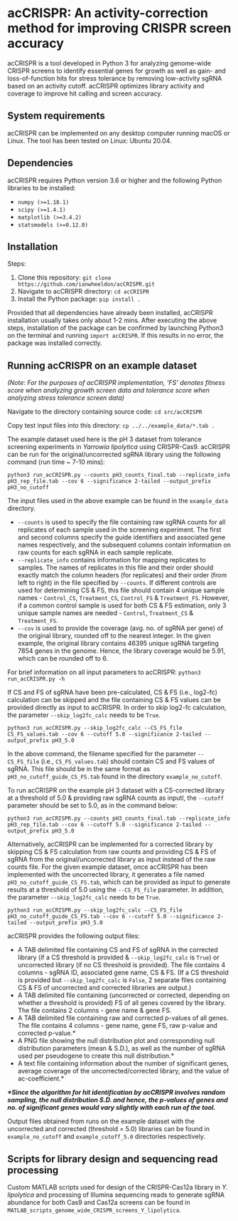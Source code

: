 # acCRISPR: An activity-correction method for improving CRISPR screen accuracy

acCRISPR is a tool developed in Python 3 for analyzing genome-wide CRISPR screens to identify essential genes for growth as well as gain- and loss-of-function hits for stress tolerance by removing low-activity sgRNA based on an activity cutoff. acCRISPR optimizes library activity and coverage to improve hit calling and screen accuracy. 

## System requirements
acCRISPR can be implemented on any desktop computer running macOS or Linux. The tool has been tested on Linux: Ubuntu 20.04.

## Dependencies
acCRISPR requires Python version 3.6 or higher and the following Python libraries to be installed:
- `numpy (>=1.18.1)`
- `scipy (>=1.4.1)`
- `matplotlib (>=3.4.2)`
- `statsmodels (>=0.12.0)`

## Installation
Steps:
1. Clone this repository: `git clone https://github.com/ianwheeldon/acCRISPR.git`
2. Navigate to acCRISPR directory: `cd acCRISPR`
3. Install the Python package: `pip install .`

Provided that all dependencies have already been installed, acCRISPR installation usually takes only about 1-2 mins. After executing the above steps, installation of the package can be confirmed by launching Python3 on the terminal and running `import acCRISPR`. If this results in no error, the package was installed correctly.

## Running acCRISPR on an example dataset

*(Note: For the purposes of acCRISPR implementation, 'FS' denotes fitness score when analyzing growth screen data and tolerance score when analyzing stress tolerance screen data)*

Navigate to the directory containing source code: `cd src/acCRISPR`

Copy test input files into this directory: `cp ../../example_data/*.tab .`

The example dataset used here is the pH 3 dataset from tolerance screening experiments in *Yarrowia lipolytica* using CRISPR-Cas9. acCRISPR can be run for the original/uncorrected sgRNA library using the following command (run time ~ 7-10 mins):
```
python3 run_acCRISPR.py --counts pH3_counts_final.tab --replicate_info pH3_rep_file.tab --cov 6 --significance 2-tailed --output_prefix pH3_no_cutoff
```
The input files used in the above example can be found in the `example_data` directory.

- `--counts` is used to specify the file containing raw sgRNA counts for all replicates of each sample used in the screening experiment. The first and second columns specify the guide identifiers and associated gene names respectively, and the subsequent columns contain information on raw counts for each sgRNA in each sample replicate.
- `--replicate_info` contains information for mapping replicates to samples. The names of replicates in this file and their order should exactly match the column headers (for replicates) and their order (from left to right) in the file specified by `--counts`. If different controls are used for determining CS & FS, this file should contain 4 unique sample names - `Control_CS`, `Treatment_CS`, `Control_FS` & `Treatment_FS`. However, if a common control sample is used for both CS & FS estimation, only 3 unique sample names are needed - `Control`, `Treatment_CS` & `Treatment_FS`.
- `--cov` is used to provide the coverage (avg. no. of sgRNA per gene) of the original library, rounded off to the nearest integer. In the given example, the original library contains 46395 unique sgRNA targeting 7854 genes in the genome. Hence, the library coverage would be 5.91, which can be rounded off to 6.

For brief information on all input parameters to acCRISPR: `python3 run_acCRISPR.py -h`

If CS and FS of sgRNA have been pre-calculated, CS & FS (i.e., log2-fc) calculation can be skipped and the file containing CS & FS values can be provided directly as input to acCRISPR. In order to skip log2-fc calculation, the parameter `--skip_log2fc_calc` needs to be `True`.
```
python3 run_acCRISPR.py --skip_log2fc_calc --CS_FS_file CS_FS_values.tab --cov 6 --cutoff 5.0 --significance 2-tailed --output_prefix pH3_5.0
```
In the above command, the filename specified for the parameter `--CS_FS_file` (i.e., `CS_FS_values.tab`) should contain CS and FS values of sgRNA. This file should be in the same format as `pH3_no_cutoff_guide_CS_FS.tab` found in the directory `example_no_cutoff`.

To run acCRISPR on the example pH 3 dataset with a CS-corrected library at a threshold of 5.0 & providing raw sgRNA counts as inputl, the `--cutoff` parameter should be set to 5.0, as in the command below:
```
python3 run_acCRISPR.py --counts pH3_counts_final.tab --replicate_info pH3_rep_file.tab --cov 6 --cutoff 5.0 --significance 2-tailed --output_prefix pH3_5.0
```
Alternatively, acCRISPR can be implemented for a corrected library by skipping CS & FS calculation from raw counts and providing CS & FS of sgRNA from the original/uncorrected library as input instead of the raw counts file. For the given example dataset, once acCRISPR has been implemented with the uncorrected library, it generates a file named `pH3_no_cutoff_guide_CS_FS.tab`, which can be provided as input to generate results at a threshold of 5.0 using the `--CS_FS_file` parameter. In addition, the parameter `--skip_log2fc_calc` needs to be `True`.
```
python3 run_acCRISPR.py --skip_log2fc_calc --CS_FS_file pH3_no_cutoff_guide_CS_FS.tab --cov 6 --cutoff 5.0 --significance 2-tailed --output_prefix pH3_5.0
```

acCRISPR provides the following output files:

- A TAB delimited file containing CS and FS of sgRNA in the corrected library (if a CS threshold is provided & `--skip_log2fc_calc` is `True`) or uncorrected library (if no CS threshold is provided). The file contains 4 columns - sgRNA ID, associated gene name, CS & FS. (If a CS threshold is provided but `--skip_log2fc_calc` is `False`, 2 separate files containing CS & FS of uncorrected and corrected libraries are output.)
- A TAB delimited file containing (uncorrected or corrected, depending on whether a threshold is provided) FS of all genes covered by the library. The file contains 2 columns - gene name & gene FS.
- A TAB delimited file containing raw and corrected p-values of all genes. The file contains 4 columns - gene name, gene FS, raw p-value and corrected p-value.*
- A PNG file showing the null distribution plot and corresponding null distribution parameters (mean & S.D.), as well as the number of sgRNA used per pseudogene to create this null distribution.*
- A text file containing information about the number of significant genes, average coverage of the uncorrected/corrected library, and the value of ac-coefficient.*

<b><i>*Since the algorithm for hit identification by acCRISPR involves random sampling, the null distribution S.D. and hence, the p-values of genes and no. of significant genes would vary slightly with each run of the tool.</i></b>

Output files obtained from runs on the example dataset with the uncorrected and corrected (threshold = 5.0) libraries can be found in `example_no_cutoff` and `example_cutoff_5.0` directories respectively.

## Scripts for library design and sequencing read processing
Custom MATLAB scripts used for design of the CRISPR-Cas12a library in *Y. lipolytica* and processing of Illumina sequencing reads to generate sgRNA abundance for both Cas9 and Cas12a screens can be found in `MATLAB_scripts_genome_wide_CRISPR_screens_Y_lipolytica`.
